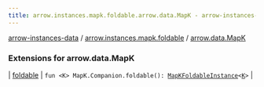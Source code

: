 ```yaml
---
title: arrow.instances.mapk.foldable.arrow.data.MapK - arrow-instances-data
---
```


[arrow-instances-data](../../index.html) / [arrow.instances.mapk.foldable](../index.html) / [arrow.data.MapK](./index.html)

### Extensions for arrow.data.MapK

| [foldable](foldable.html) | `fun <K> MapK.Companion.foldable(): `[`MapKFoldableInstance`](../../arrow.instances/-map-k-foldable-instance/index.html)`<`[`K`](foldable.html#K)`>` |

